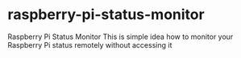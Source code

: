 # raspberry-pi-status-monitor
Raspberry Pi Status Monitor
This is simple idea how to monitor your Raspberry Pi status remotely without accessing it
